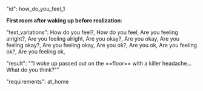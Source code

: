 "id": how_do_you_feel_1

**First room after waking up before realization**:

"text_variations":
How do you feel?, How do you feel, Are you feeling alright?, Are you feeling alright, Are you okay?, Are you okay, Are you feeling okay?, Are you feeling okay, Are you ok?, Are you ok, Are you feeling ok?, Are you feeling ok,

"result":
""I woke up passed out on the ==floor== with a killer headache... What do you think?""

"requirements": at_home